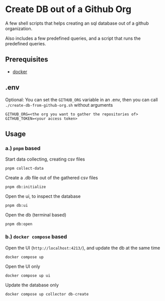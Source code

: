 # Create DB out of a Github Org 

A few shell scripts that helps creating an sql database out of a github organization. 

Also includes a few predefined queries, and a script that runs the predefined queries.

## Prerequisites 
- [docker](https://www.docker.com/get-started/)

## .env
Optional:
You can set the `GITHUB_ORG` variable in an .env, then you can call `./create-db-from-github-org.sh` without arguments

```
GITHUB_ORG=<the org you want to gather the repositories of>
GITHUB_TOKEN=<your access token>
```
## Usage 
### a.) `pnpm` based

Start data collecting, creating csv files
```
pnpm collect-data 
```
Create a .db file out of the gathered csv files
```
pnpm db:initialize
```

Open the ui, to inspect the database
```
pnpm db:ui
```

Open the db (terminal based)
```
pnpm db:open
```

### b.) `docker compose` based

Open the UI (`http://localhost:4213/`), and update the db at the same time
```
docker compose up 
```

Open the UI only
```
docker compose up ui
```

Update the database only
```
docker compose up collector db-create
```




